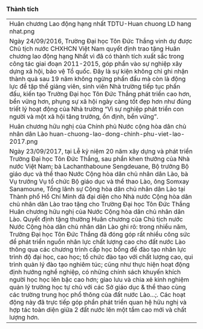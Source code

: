 
### Thành tích
|  |
| --- |
| Huân chương Lao động hạng nhất TDTU-Huan chuong LD hang nhat.png
 Ngày 24/09/2016, Trường Đại học Tôn Đức Thắng vinh dự được Chủ tịch nước CHXHCN Việt Nam quyết định trao tặng Huân chương lao động hạng Nhất vì đã có thành tích xuất sắc trong công tác giai đoạn 2011-2015, góp phần vào sự nghiệp xây dựng xã hội, bảo vệ Tổ quốc. Đây là sự kiện không chỉ ghi nhận thành quả sau 19 năm không ngừng phấn đấu mà còn là động lực để tập thể giảng viên, sinh viên Nhà trường tiếp tục phấn đấu, kiến tạo Trường Đại học Tôn Đức Thắng phát triển cao hơn, bền vững hơn, phụng sự xã hội ngày càng tốt đẹp hơn như đúng triết lý hoạt động của Nhà trường “Vì sự nghiệp phát triển con người và một xã hội tăng trưởng, ổn định, bền vững”. |
| Huân chương hữu nghị của Chính phủ Nước cộng hòa dân chủ nhân dân Lào huan-chuong-lao-dong-chinh-phu-viet-lao-2017.png
 Ngày 23/09/2017, tại Lễ kỷ niệm 20 năm xây dựng và phát triển Trường Đại học Tôn Đức Thắng, sau phần khen thưởng của Nhà nước Việt Nam; bà Lachanthaboune Sengdeuane, Bộ trưởng Bộ giáo dục và thể thao Nước Cộng hòa dân chủ nhân dân Lào, bà Vụ trưởng Vụ tổ chức Bộ giáo dục và thể thao Lào, ông Somxay Sanamoune, Tổng lãnh sự Cộng hòa dân chủ nhân dân Lào tại Thành phố Hồ Chí Minh đã đại diện cho Nhà nước Cộng hòa dân chủ nhân dân Lào trao tặng cho Trường Đại học Tôn Đức Thắng Huân chương hữu nghị của Nước Cộng hòa dân chủ nhân dân Lào. Quyết định tặng thưởng Huân chương của Chủ tịch nước Nước Cộng hòa dân chủ nhân dân Lào ghi rõ: trong nhiều năm, Trường Đại học Tôn Đức Thắng đã đóng góp rất nhiều công sức để phát triển nguồn nhân lực chất lượng cao cho đất nước Lào thông qua các chương trình cấp học bổng để đào tạo nhân lực trình độ đại học, cao học; tổ chức đào tạo với chất lượng cao, qui trình quản lý đào tạo nghiêm túc; cũng như thực hiện hoạt động định hướng nghề nghiệp, có những chính sách khuyến khích người học học lên bậc cao hơn; giao lưu và chia xẻ kinh nghiệm quản lý trường học tự chủ với các Sở giáo dục & thể thao cùng các trường trung học phổ thông của đất nước Lào...;. Các hoạt động này đã trực tiếp góp phần phát triển quan hệ hữu nghị và hợp tác toàn diện giữa 2 đất nước lên một tầm cao mới và chất lượng hơn. |

